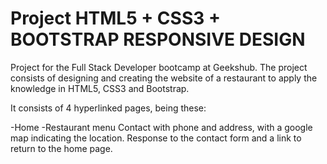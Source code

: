 # Project HTML5 + CSS3 + BOOTSTRAP RESPONSIVE DESIGN

Project for the Full Stack Developer bootcamp at Geekshub.
The project consists of designing and creating the website of a restaurant to apply the knowledge in HTML5, CSS3 and Bootstrap.

It consists of 4 hyperlinked pages, being these:

-Home
-Restaurant menu
Contact with phone and address, with a google map indicating the location.
Response to the contact form and a link to return to the home page.